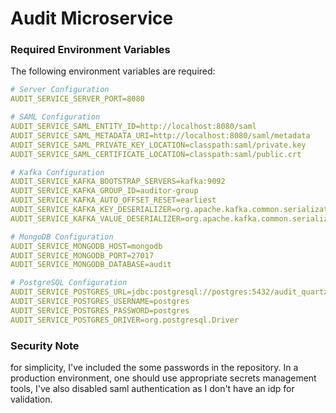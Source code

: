 # Audit Microservice

### Required Environment Variables

The following environment variables are required:

```yaml
# Server Configuration
AUDIT_SERVICE_SERVER_PORT=8080

# SAML Configuration
AUDIT_SERVICE_SAML_ENTITY_ID=http://localhost:8080/saml
AUDIT_SERVICE_SAML_METADATA_URI=http://localhost:8080/saml/metadata
AUDIT_SERVICE_SAML_PRIVATE_KEY_LOCATION=classpath:saml/private.key
AUDIT_SERVICE_SAML_CERTIFICATE_LOCATION=classpath:saml/public.crt

# Kafka Configuration
AUDIT_SERVICE_KAFKA_BOOTSTRAP_SERVERS=kafka:9092
AUDIT_SERVICE_KAFKA_GROUP_ID=auditor-group
AUDIT_SERVICE_KAFKA_AUTO_OFFSET_RESET=earliest
AUDIT_SERVICE_KAFKA_KEY_DESERIALIZER=org.apache.kafka.common.serialization.StringDeserializer
AUDIT_SERVICE_KAFKA_VALUE_DESERIALIZER=org.apache.kafka.common.serialization.StringDeserializer

# MongoDB Configuration
AUDIT_SERVICE_MONGODB_HOST=mongodb
AUDIT_SERVICE_MONGODB_PORT=27017
AUDIT_SERVICE_MONGODB_DATABASE=audit

# PostgreSQL Configuration
AUDIT_SERVICE_POSTGRES_URL=jdbc:postgresql://postgres:5432/audit_quartz
AUDIT_SERVICE_POSTGRES_USERNAME=postgres
AUDIT_SERVICE_POSTGRES_PASSWORD=postgres
AUDIT_SERVICE_POSTGRES_DRIVER=org.postgresql.Driver
```

### Security Note

for simplicity, I've included the some passwords in the repository. In a production environment, one should use appropriate secrets management tools, I've also disabled saml authentication as I don't have an idp for validation.